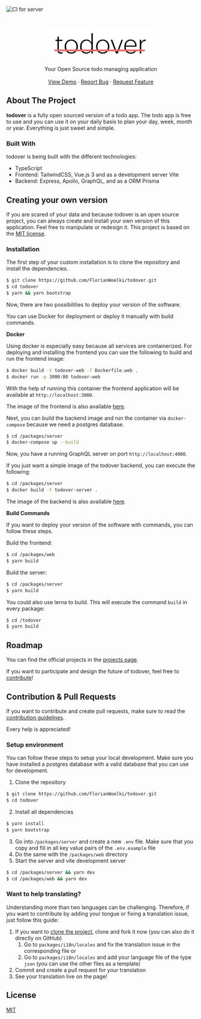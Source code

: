 ![CI for server](https://github.com/florianwoelki/todover/actions/workflows/server.yml/badge.svg)

<br />
<p align="center">
  <a href="">
    <img src="assets/logo.png" alt="Logo" height="80">
  </a>

  <p align="center">
    Your Open Source todo managing application
    <br />
    <br />
    <a href="https://www.todover.com/">View Demo</a>
    ·
    <a href="https://github.com/FlorianWoelki/todover/issues/new?assignees=&labels=bug&template=bug_report.md&title=">Report Bug</a>
    ·
    <a href="https://github.com/FlorianWoelki/todover/issues/new?assignees=&labels=enhancement%2C+idea&template=feature_request.md&title=">Request Feature</a>
  </p>
</p>

## About The Project

**todover** is a fully open sourced version of a todo app. The todo app is free to use and you can use it on your daily basis to plan your day, week, month or year. Everything is just sweet and simple.

### Built With

todover is being built with the different technologies:
* TypeScript
* Frontend: TailwindCSS, Vue.js 3 and as a development server Vite
* Backend: Express, Apollo, GraphQL, and as a ORM Prisma

## Creating your own version

If you are scared of your data and because todover is an open source project, you can always create and install your own version of this application. Feel free to manipulate or redesign it. This project is based on the [MIT license](https://mit-license.org/).

### Installation

The first step of your custom installation is to clone the repository and install the dependencies.
```sh
$ git clone https://github.com/FlorianWoelki/todover.git
$ cd todover
$ yarn && yarn bootstrap
```

Now, there are two possibilities to deploy your version of the software.

You can use Docker for deployment or deploy it manually with build commands.

**Docker**

Using docker is especially easy because all services are containerized. For deploying and installing the frontend you can use the following to build and run the frontend image:
```sh
$ docker build -t todover-web -f Dockerfile.web .
$ docker run -p 3000:80 todover-web
```

With the help of running this container the frontend application will be available at `http://localhost:3000`.

The image of the frontend is also available [here](https://hub.docker.com/repository/docker/florianwoelki/todover-web).

Next, you can build the backend image and run the container via `docker-compose` because we need a postgres database.
```sh
$ cd /packages/server
$ docker-compose up --build
```

Now, you have a running GraphQL server on port `http://localhost:4000`.

If you just want a simple image of the todover backend, you can execute the following:
```sh
$ cd /packages/server
$ docker build -t todover-server .
```

The image of the backend is also available [here](https://hub.docker.com/repository/docker/florianwoelki/todover-server).

**Build Commands**

If you want to deploy your version of the software with commands, you can follow these steps.

Build the frontend:
```sh
$ cd /packages/web
$ yarn build
```

Build the server:
```sh
$ cd /packages/server
$ yarn build
```

You could also use lerna to build. This will execute the command `build` in every package:
```sh
$ cd /todover
$ yarn build
```

## Roadmap

You can find the official projects in the [projects page](https://github.com/FlorianWoelki/todover/projects).

If you want to participate and design the future of todover, feel free to [contribute](https://github.com/FlorianWoelki/todover/blob/main/.github/CONTRIBUTING.md)!

## Contribution & Pull Requests

If you want to contribute and create pull requests, make sure to read the [contribution guidelines](https://github.com/FlorianWoelki/todover/blob/main/.github/CONTRIBUTING.md).

Every help is appreciated!

### Setup environment

You can follow these steps to setup your local development. Make sure you have installed a postgres database with a valid database that you can use for development.

1. Clone the repository
```sh
$ git clone https://github.com/FlorianWoelki/todover.git
$ cd todover
```
2. Install all dependencies
```sh
$ yarn install
$ yarn bootstrap
```
3. Go into `/packages/server` and create a new `.env` file. Make sure that you copy and fill in all key value pairs of the `.env.example` file
4. Do the same with the `/packages/web` directory
5. Start the server and vite development server
```sh
$ cd /packages/server && yarn dev
$ cd /packages/web && yarn dev
```

### Want to help translating?

Understanding more than two languages can be challenging. Therefore, if you want to contribute by adding your tongue or fixing a translation issue, just follow this guide:

1. If you want to [clone the project](https://github.com/FlorianWoelki/todover/blob/main/.github/CONTRIBUTING.md), clone and fork it now (you can also do it directly on GitHub)
    1. Go to `packages/i18n/locales` and fix the translation issue in the corresponding file or
    2. Go to `packages/i18n/locales` and add your language file of the type `json` (you can use the other files as a template)
3. Commit and create a pull request for your translation
4. See your translation live on the page!

## License

[MIT](https://opensource.org/licenses/MIT)
